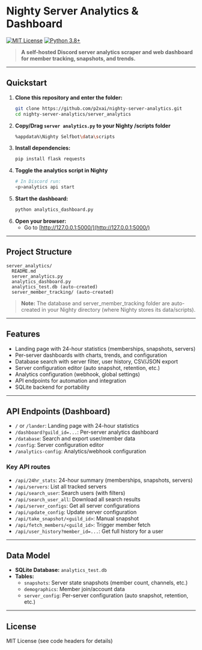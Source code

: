 # Nighty Server Analytics & Dashboard

[![MIT License](https://img.shields.io/badge/license-MIT-blue.svg)](LICENSE)
[![Python 3.8+](https://img.shields.io/badge/python-3.8%2B-blue.svg)](https://www.python.org/downloads/)

> **A self-hosted Discord server analytics scraper and web dashboard for member tracking, snapshots, and trends.**

---

## Quickstart

1. **Clone this repository and enter the folder:**
   ```sh
   git clone https://github.com/p2xai/nighty-server-analytics.git
   cd nighty-server-analytics/server_analytics
   ```
2. **Copy/Drag `server analytics.py` to your Nighty /scripts folder**
   ```sh
   %appdata%\Nighty Selfbot\data\scripts
3. **Install dependencies:**
   ```sh
   pip install flask requests
   ```
4. **Toggle the analytics script in Nighty**
   ```sh
   # In Discord run:
   <p>analytics api start
   ```
5. **Start the dashboard:**
   ```sh
   python analytics_dashboard.py
   ```
6. **Open your browser:**
   - Go to [http://127.0.0.1:5000/](http://127.0.0.1:5000/)

---

## Project Structure

```
server_analytics/
  README.md
  server_analytics.py
  analytics_dashboard.py
  analytics_test.db (auto-created)
  server_member_tracking/ (auto-created)
```
> **Note:** The database and server_member_tracking folder are auto-created in your Nighty directory (where Nighty stores its data/scripts).

---

## Features

- Landing page with 24-hour statistics (memberships, snapshots, servers)
- Per-server dashboards with charts, trends, and configuration
- Database search with server filter, user history, CSV/JSON export
- Server configuration editor (auto snapshot, retention, etc.)
- Analytics configuration (webhook, global settings)
- API endpoints for automation and integration
- SQLite backend for portability


---

## API Endpoints (Dashboard)

- `/` or `/lander`: Landing page with 24-hour statistics
- `/dashboard?guild_id=...`: Per-server analytics dashboard
- `/database`: Search and export user/member data
- `/config`: Server configuration editor
- `/analytics-config`: Analytics/webhook configuration

### Key API routes
- `/api/24hr_stats`: 24-hour summary (memberships, snapshots, servers)
- `/api/servers`: List all tracked servers
- `/api/search_user`: Search users (with filters)
- `/api/search_user_all`: Download all search results
- `/api/server_configs`: Get all server configurations
- `/api/update_config`: Update server configuration
- `/api/take_snapshot/<guild_id>`: Manual snapshot
- `/api/fetch_members/<guild_id>`: Trigger member fetch
- `/api/user_history?member_id=...`: Get full history for a user

---

## Data Model

- **SQLite Database:** `analytics_test.db`
- **Tables:**
  - `snapshots`: Server state snapshots (member count, channels, etc.)
  - `demographics`: Member join/account data
  - `server_config`: Per-server configuration (auto snapshot, retention, etc.)

---


## License

MIT License (see code headers for details) 
